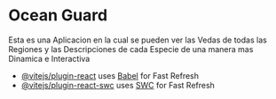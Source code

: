 # Ocean Guard

Esta es una Aplicacion en la cual se pueden ver las Vedas de todas las Regiones y las Descripciones de cada Especie de una manera mas Dinamica e Interactiva


- [@vitejs/plugin-react](https://github.com/vitejs/vite-plugin-react/blob/main/packages/plugin-react/README.md) uses [Babel](https://babeljs.io/) for Fast Refresh
- [@vitejs/plugin-react-swc](https://github.com/vitejs/vite-plugin-react-swc) uses [SWC](https://swc.rs/) for Fast Refresh
